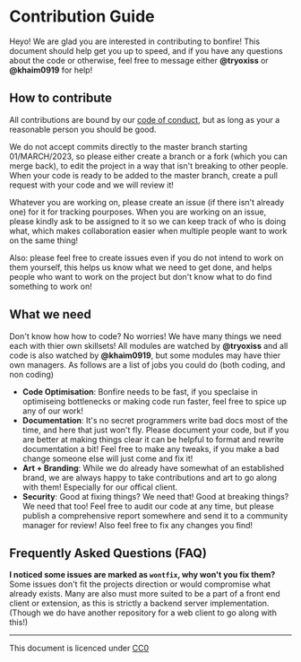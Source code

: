 # Contribution Guide

Heyo! We are glad you are interested in contributing to bonfire! This document should help get you up to speed, and if you have any questions about the code or otherwise, feel free to message either **@tryoxiss** or **@khaim0919** for help!

## How to contribute

All contributions are bound by our [code of conduct](../CODE_OF_CONDUCT.md), but as long as your a reasonable person you should be good. 

We do not accept commits directly to the master branch starting 01/MARCH/2023, so please either create a branch or a fork (which you can merge back), to edit the project in a way that isn't breaking to other people. When your code is ready to be added to the master branch, create a pull request with your code and we will review it!

Whatever you are working on, please create an issue (if there isn't already one) for it for tracking pourposes. When you are working on an issue, please kindly ask to be assigned to it so we can keep track of who is doing what, which makes collaboration easier when multiple people want to work on the same thing!

Also: please feel free to create issues even if you do not intend to work on them yourself, this helps us know what we need to get done, and helps people who want to work on the project but don't know what to do find something to work on!

## What we need

Don't know how how to code? No worries! We have many things we need each with thier own skillsets! All modules are watched by **@tryoxiss** and all code is also watched by **@khaim0919**, but some modules may have thier own managers. As follows are a list of jobs you could do (both coding, and non coding)

- **Code Optimisation**: Bonfire needs to be fast, if you speclaise in optimiseing bottlenecks or making code run faster, feel free to spice up any of our work!
- **Documentation**: It's no secret programmers write bad docs most of the time, and here that just won't fly. Please document your code, but if you are better at making things clear it can be helpful to format and rewrite documentation a bit! Feel free to make any tweaks, if you make a bad change someone else will just come and fix it!
- **Art + Branding**: While we do already have somewhat of an established brand, we are always happy to take contributions and art to go along with them! Especially for our offical client. 
- **Security**: Good at fixing things? We need that! Good at breaking things? We need that too! Feel free to audit our code at any time, but please publish a comprehensive report somewhere and send it to a community manager for review! Also feel free to fix any changes you find!

## Frequently Asked Questions (FAQ) 

**I noticed some issues are marked as `wontfix`, why won't you fix them?**
Some issues don't  fit the projects direction or would compromise what already exists. Many are also must more suited to be a part of a front end client or extension, as this is strictly a backend server implementation. (Though we do have another repository for a web client to go along with this!)

---

This document is licenced under [CC0](https://creativecommons.org/publicdomain/zero/1.0/)